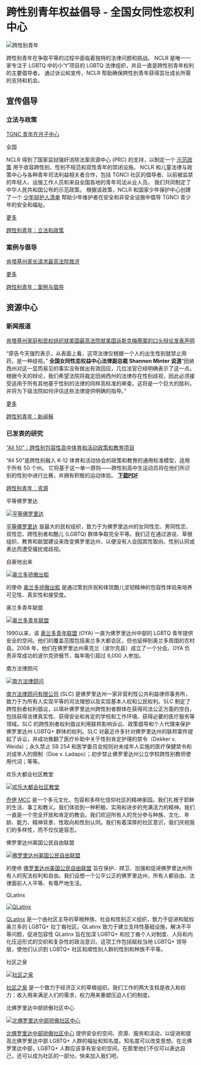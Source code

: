 # 跨性别青年权益倡导 - 全国女同性恋权利中心

![跨性别青年](https://www.nclrights.org/wp-content/uploads/2020/03/our-work-youth-trans-youth.625.jpg)

跨性别青年在争取平等的过程中面临着独特的法律问题和挑战。 NCLR 是唯一一家专注于 LGBTQ 中的小“t”项目的 LGBTQ 法律组织，并且一直是跨性别青年权利的主要倡导者。 通过诉讼和宣传，NCLR 帮助确保跨性别青年获得茁壮成长所需的支持和机会。

## 宣传倡导

### 立法与政策

[TGNC 青年在月子中心](https://zh-cn.nclrights.org/our-work/legislation-policy/tgnc-youth-in-confinement-facilities/)

全国

NCLR 得到了国家监狱强奸消除法案资源中心 (PRC) 的支持，以制定一个 [示范政策](https://www.prearesourcecenter.org/sites/default/files/library/TGNCI%20Model%20Policy.pdf) 用于收容跨性别、性别不规范和双性青年的禁闭设施。 NCLR 和儿童法律与政策中心与各种青年司法利益相关者合作，包括 TGNCI 社区的倡导者、以前被监禁的年轻人、设施工作人员和来自全国各地的青年司法从业人员。 我们共同制定了中华人民共和国公布的示范政策。 根据该政策，NCLR 和国家少年保护中心创建了一个 [少年辩护人清单](https://njdc.info/wp-content/uploads/Facilities-Checklist_TGNCI_Digital-FINAL.pdf) 帮助少年维护者在安全和非安全设施中倡导 TGNCI 青少年的安全和福祉。

[更多](https://zh-cn.nclrights.org/our-work/legislation-policy/tgnc-youth-in-confinement-facilities/)

[跨性别青年：立法和政策](https://zh-cn.nclrights.org/our-work/programs/youth/transgender-youth/?fwp_advocacy_post_type=policies)

### 案例与倡导

[肯塔基州家长请求最高法院救济](https://zh-cn.nclrights.org/our-work/cases/kentucky-parents-ask-supreme-court-for-relief/)

[更多](https://zh-cn.nclrights.org/our-work/cases/kentucky-parents-ask-supreme-court-for-relief/)

[跨性别青年：案例与倡导](https://zh-cn.nclrights.org/our-work/programs/youth/transgender-youth/?fwp_advocacy_post_type=cases)

## 资源中心

### 新闻报道

[肯塔基州家庭和民权组织就美国最高法院就美国诉斯克梅蒂案的口头辩论发表声明](https://zh-cn.nclrights.org/about-us/press-release/kentucky-families-and-civil-rights-groups-statement-on-us-supreme-court-oral-arguments-in-us-v-skrmetti/)

“原告今天强烈表示，从表面上看，这项法律仅根据一个人的出生性别就禁止用药，是一种歧视。” **全国女同性恋权益中心法律副总裁 Shannon Minter 说道**“田纳西州对这一显而易见的事实没有做出有效回应，几位法官已经明确表示了这一点。根据今天的辩论，我们希望法院将裁定田纳西州的法律存在性别歧视，因此必须接受适用于所有其他基于性别的法律的同样高标准的审查。这将是一个巨大的胜利，并将为下级法院如何评估这些法律提供明确的指导。”

[更多](https://zh-cn.nclrights.org/about-us/press-release/kentucky-families-and-civil-rights-groups-statement-on-us-supreme-court-oral-arguments-in-us-v-skrmetti/)

[跨性别青年：新闻稿](https://zh-cn.nclrights.org/our-work/programs/youth/transgender-youth/?fwp_advocacy_post_type=press_release)

### 已发表的研究

[“All 50”：跨性别包容性高中体育和活动政策和教育项目](https://zh-cn.nclrights.org/get-help/resource/all-50-the-transgender-inclusive-high-school-sports-and-activities-policy-and-education-project/)

“All 50”是跨性别融入 K-12 体育和活动协会的政策和教育的通用标准模型，适用于所有 50 个州。 它将基于这一单一原则——跨性别高中生运动员将在他们所识别的性别中进行比赛，并拥有积极的运动体验。 [**下载PDF**](https://www.nclrights.org/wp-content/uploads/2016/05/All-50-Model-High-School-Policy.pdf)

[跨性别青年：资源](https://zh-cn.nclrights.org/our-work/programs/youth/transgender-youth/?fwp_advocacy_post_type=resource)

平等佛罗里达

[![平等佛罗里达](https://www.nclrights.org/wp-content/uploads/2024/07/eq-fl-logo-300x225.png)](https://www.eqfl.org/)

[平等佛罗里达](https://www.eqfl.org/) 是最大的民权组织，致力于为佛罗里达州的女同性恋、男同性恋、双性恋、跨性别者和酷儿 (LGBTQ) 群体争取完全平等。我们正在通过游说、草根组织、教育和联盟建设来改变佛罗里达州，以便没有人会因其性取向、性别认同或表达而遭受骚扰或歧视。

自豪地出来

[![奥兰多骄傲出柜](https://www.nclrights.org/wp-content/uploads/2024/07/pride-orlandi-logo-300x225.png)](https://comeoutwithpride.org/)

的使命 [奥兰多骄傲出柜](https://comeoutwithpride.org/) 是通过策划庆祝和体现酷儿坚韧精神的包容性体验来培养可见性、真实性和接受度。

奥兰多青年联盟

[![奥兰多青年联盟](https://www.nclrights.org/wp-content/uploads/2024/07/oya-logo-300x225.png)](http://www.orlandoyouthalliance.org)

1990以来，该 [奥兰多青年联盟](http://www.orlandoyouthalliance.org) (OYA) 一直为佛罗里达州中部的 LGBTQ 青年提供安全的空间。他们的覆盖范围包括奥兰多大都会区，但也延伸到奥兰多周围的农村县。2008 年，他们在佛罗里达州莱克兰（波尔克县）成立了一个分会。OYA 负责非常成功的波尔克骄傲节，每年吸引超过 6,000 人参加。

南方法律顾问

[![南方法律顾问](https://www.nclrights.org/wp-content/uploads/2024/07/slc-logo-300x225.png)](http://www.southernlegal.org)

[南方法律顾问有限公司](http://www.southernlegal.org) (SLC) 是佛罗里达州一家非营利性公共利益律师事务所，致力于为所有人实现平等的司法理想以及实现基本人权和公民权利。SLC 制定了跨性别者权利倡议，以填补佛罗里达州跨性别者群体在获得司法公正方面的空白，包括获得法律真实性、获得安全和肯定的学校和工作环境、获得必要的医疗服务等领域。SLC 的跨性别者权利倡议利用联邦影响诉讼、政策倡导和个人代理来保护佛罗里达州 LGBTQ+ 群体的权利。SLC 对最近许多针对佛罗里达州的联邦案件提起了诉讼，并成功推翻了医疗补助中关于性别肯定护理的禁令（Dekker v. Weida）；永久禁止 SB 254 和医学委员会规则对未成年人实施的医疗保健禁令和对成年人的限制（Doe v. Ladapo）；初步禁止佛罗里达州公立学校跨性别教师使用代词；等等。

欢乐大都会社区教堂

[![欢乐大都会社区教堂](https://www.nclrights.org/wp-content/uploads/2024/07/joy-mcc-logo-300x225.png)](https://joymcc.com/)

[乔伊 MCC](https://joymcc.com/) 是一个多元文化、包容和多样化信仰社区的精神家园。我们扎根于耶稣的生活、事工和教义。我们体验到一种积极、实用和进步的充满活力的精神。我们一直是一个完全开放和肯定的教会。我们欢迎所有人的充分参与种族、文化、年龄、能力、精神背景、性取向和性别认同。我们有着深厚的社区意识，我们庆祝我们的多样性，而不仅仅是容忍。

佛罗里达州美国公民自由联盟

[![佛罗里达州美国公民自由联盟](https://www.nclrights.org/wp-content/uploads/2024/07/aclu-logo-300x225.png)](https://www.aclufl.org/)

的使命 [佛罗里达州美国公民自由联盟](https://www.aclufl.org/) 旨在保护、捍卫、加强和促进佛罗里达州所有人的宪法权利和自由。我们设想一个公平公正的佛罗里达州，所有人都自由、法律面前人人平等、有尊严地生活。

QLatinx

[![QLatinx](https://www.nclrights.org/wp-content/uploads/2024/07/latin-x-logo-300x225.png)](https://www.qlatinx.org/)

[QLatinx](https://www.qlatinx.org/) 是一个由社区主导的草根种族、社会和性别正义组织，致力于促进和赋权奥兰多的 LGBTQ+ 拉丁裔社区。QLatinx 致力于建立支持性基础设施，解决不平等问题，促进包容性 QLatinx 旨在加深 LGBTQ+ 和拉丁裔个人对制度、人际和内化压迫形式的交织和复杂性的政治意识。这项工作包括赋权当地 LGBTQ+ 领导层，使他们认识到 LGBTQ+ 社区和顺性别人群的性别和种族不平等。

社区之泉

[![社区之泉](https://www.nclrights.org/wp-content/uploads/2024/07/comm-spring-logo-300x225.png)](https://www.csgnv.org/)

[社区之泉](https://www.csgnv.org/) 是一个致力于经济正义的草根组织。我们工作的两大支柱是收入和权力：收入用来满足人们的需求，权力用来重塑压迫人们的制度。

北佛罗里达中部骄傲社区中心

[![北佛罗里达中部骄傲社区中心](https://www.nclrights.org/wp-content/uploads/2024/08/logo-pccncf-300x225.png)](https://gainesvillepride.org/)

[北佛罗里达中部骄傲社区中心](https://gainesvillepride.org/) 提供安全的空间、资源、服务和活动，以促进和提高北佛罗里达中部 LGBTQ+ 人群的福祉和知名度。知名度可以改变思想。在北佛罗里达中部，LGBTQ+ 人群应该享有安全的空间，在那里他们不仅可以表达自己，还可以成为社区的一部分。快来加入我们吧。
